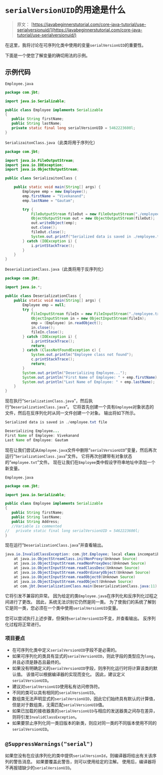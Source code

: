 # `serialVersionUID`的用途是什么

> 原文： [https://javabeginnerstutorial.com/core-java-tutorial/use-serialversionuid/](https://javabeginnerstutorial.com/core-java-tutorial/use-serialversionuid/)

在这里，我将讨论在可序列化类中使用的变量`serialVersionUID`的重要性。

下面是一个使您了解变量的确切用法的示例。

## 示例代码

`Employee.java`

```java
package com.jbt;

import java.io.Serializable;

public class Employee implements Serializable
{
   public String firstName;
   public String lastName;
   private static final long serialVersionUID = 5462223600l;
} 
```

`SerializaitonClass.java`（此类将用于序列化）

```java
package com.jbt;

import java.io.FileOutputStream;
import java.io.IOException;
import java.io.ObjectOutputStream;

public class SerializaitonClass {

	public static void main(String[] args) {
		Employee emp = new Employee();
		emp.firstName = "Vivekanand";
		emp.lastName = "Gautam";

		try {
			FileOutputStream fileOut = new FileOutputStream("./employee.txt");
			ObjectOutputStream out = new ObjectOutputStream(fileOut);
			out.writeObject(emp);
			out.close();
			fileOut.close();
			System.out.printf("Serialized data is saved in ./employee.txt file");
		} catch (IOException i) {
			i.printStackTrace();
		}
	}
} 
```

`DeserializationClass.java`（此类将用于反序列化）

```java
package com.jbt;

import java.io.*;

public class DeserializationClass {
	public static void main(String[] args) {
		Employee emp = null;
		try {
			FileInputStream fileIn = new FileInputStream("./employee.txt");
			ObjectInputStream in = new ObjectInputStream(fileIn);
			emp = (Employee) in.readObject();
			in.close();
			fileIn.close();
		} catch (IOException i) {
			i.printStackTrace();
			return;
		} catch (ClassNotFoundException c) {
			System.out.println("Employee class not found");
			c.printStackTrace();
			return;
		}
		System.out.println("Deserializing Employee...");
		System.out.println("First Name of Employee: " + emp.firstName);
		System.out.println("Last Name of Employee: " + emp.lastName);
	}
} 
```

现在执行“`SerializationClass.java`”，然后执行“`DeserializationClass.java`”。 它将首先创建一个具有`Employee`对象状态的文件，然后在反序列化时从同一文件创建一个对象。 输出将如下所示。

```java
Serialized data is saved in ./employee.txt file 
```

```java
Deserializing Employee...
First Name of Employee: Vivekanand
Last Name of Employee: Gautam 
```

现在让我们尝试从`Employee.java`文件中删除“`serialVersionUID`”变量，然后再次运行“`SerializationClass.java`”文件。 它将再次创建带有对象状态的“`employee.txt`”文件。 现在让我们在`Employee`类中假设字符串地址中添加一个新变量。

`Employee.java`

```java
package com.jbt;

import java.io.Serializable;

public class Employee implements Serializable
{
   public String firstName;
   public String lastName;
   public String Address;
   //Variable is commented 
//   private static final long serialVersionUID = 5462223600l;
} 
```

现在运行“`DeserializationClass.java`”并查看输出。

```java
java.io.InvalidClassException: com.jbt.Employee; local class incompatible: stream classdesc serialVersionUID = 5462223600, local class serialVersionUID = -3607530122250644586
	at java.io.ObjectStreamClass.initNonProxy(Unknown Source)
	at java.io.ObjectInputStream.readNonProxyDesc(Unknown Source)
	at java.io.ObjectInputStream.readClassDesc(Unknown Source)
	at java.io.ObjectInputStream.readOrdinaryObject(Unknown Source)
	at java.io.ObjectInputStream.readObject0(Unknown Source)
	at java.io.ObjectInputStream.readObject(Unknown Source)
	at com.jbt.DeserializationClass.main(DeserializationClass.java:11) 
```

它将引发不兼容的异常。 因为给定的类`Employee.java`在序列化和反序列化过程之间进行了更改。 因此，系统无法识别它仍然是同一类。 为了使我们的系统了解到它是同一类，您必须在一个类中使用`serialVersionUID`变量。

您可以尝试执行上述步骤，但保持`serialVersionUID`不变，并查看输出。 反序列化过程将正常进行。

### 项目要点

*   在可序列化类中定义`serialVersionUID`字段不是必需的。
*   如果可序列化的类具有显式的`serialVersionUID`，则此字段的类型应为`long`，并且必须是静态且最终的。
*   如果没有明确定义的`serialVersionUID`字段，则序列化运行时将计算该类的默认值。 该值可以根据编译器的实现而变化。 因此，建议定义`serialVersionUID`。
*   建议对`serialVersionUID`使用私有访问修饰符。
*   不同的类可以具有相同的`serialVersionUID`。
*   数组类无法声明显式的`serialVersionUID`，因此它们始终具有默认的计算值，但是对于数组类，无需匹配`serialVersionUID`值。
*   如果已加载的接收器类的`serialVersionUID`与相应的发送器类之间存在差异，则将引发`InvalidClassException`。
*   如果要禁止序列化同一类旧版本的新类，则应对同一类的不同版本使用不同的`serialVersionUID`。

## `@SuppressWarnings("serial")`

如果您没有在应该序列化的类中提供`serialVersionId`，则编译器将给出有关该序列的警告消息。 如果要覆盖此警告，则可以使用给定的注解。 使用后，编译器将不再报错缺少的`serialVersionUID`。

